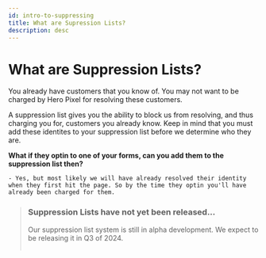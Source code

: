 ```yaml
---
id: intro-to-suppressing
title: What are Supression Lists?
description: desc
---
```


# What are Suppression Lists?

You already have customers that you know of. You may not want to be charged by Hero Pixel for resolving these customers.

A suppression list gives you the ability to block us from resolving, and thus charging you for, customers you already know. Keep in mind that you must add these identites to your suppression list before we determine who they are.

**What if they optin to one of your forms, can you add them to the suppression list then?**

    - Yes, but most likely we will have already resolved their identity when they first hit the page. So by the time they optin you'll have already been charged for them.

> <h3>Suppression Lists have not yet been released...</h3> Our suppression list system is still in alpha development. We expect to be releasing it in Q3 of 2024.<br/><br/>
